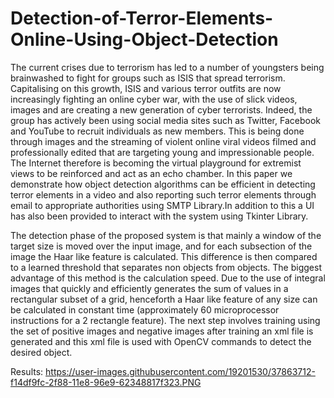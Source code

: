 # Detection-of-Terror-Elements-Online-Using-Object-Detection
The current crises due to terrorism has led to a number of youngsters being brainwashed to fight for groups such as ISIS that spread terrorism. Capitalising on this growth, ISIS and various terror outfits are now increasingly fighting an online cyber war, with the use of slick videos, images and are creating a new generation of cyber terrorists. Indeed, the group has actively been using social media sites such as Twitter, Facebook and YouTube to recruit individuals as new members. This is being done through images and the streaming of violent online viral videos filmed and professionally edited that are targeting young and impressionable people. The Internet therefore is becoming the virtual playground for extremist views to be reinforced and act as an echo chamber. In this paper we demonstrate how object detection algorithms can be efficient in detecting terror elements in a video and also reporting such terror elements through email to appropriate authorities using SMTP Library.In addition to this a UI has also been provided to interact with the system using Tkinter Library.


The detection phase of the proposed system is that mainly  a window of the target size is moved over the input image, and for each subsection of the image the Haar like feature is  calculated. This difference is then compared to a learned threshold that separates non objects from objects. The biggest advantage of this method is the calculation speed. Due to the use of integral images that quickly and efficiently generates the sum of values in a rectangular subset of a grid, henceforth a Haar like feature of any size can be calculated in constant time (approximately 60 microprocessor instructions for a 2 rectangle feature). The next step involves training using the set of positive images and negative images after training an xml file is generated and this xml file is used with OpenCV commands to detect the desired object.

Results:
https://user-images.githubusercontent.com/19201530/37863712-f14df9fc-2f88-11e8-96e9-62348817f323.PNG
